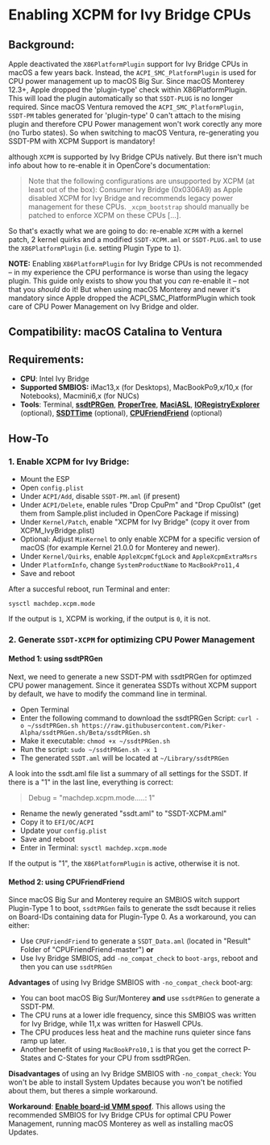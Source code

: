 # Enabling XCPM for Ivy Bridge CPUs

## Background: 
Apple deactivated the `X86PlatformPlugin` support for Ivy Bridge CPUs in macOS a few years back. Instead, the `ACPI_SMC_PlatformPlugin` is used for CPU power management up to macOS Big Sur. Since macOS Monterey 12.3+, Apple dropped the 'plugin-type' check within X86PlatformPlugin. This will load the plugin automatically so that `SSDT-PLUG` is no longer required. Since macOS Ventura removed the `ACPI_SMC_PlatformPlugin`, `SSDT-PM` tables generated for 'plugin-type' 0 can't attach to the mising plugin and therefore CPU Power management won't work corectly any more (no Turbo states). So when switching to macOS Ventura, re-generating you SSDT-PM with XCPM Support is mandatory!

although `XCPM` is supported by Ivy Bridge CPUs natively. But there isn't much info about how to re-enable it in OpenCore's documentation:

>Note that the following configurations are unsupported by XCPM (at least out of the box): Consumer Ivy Bridge (0x0306A9) as Apple disabled XCPM for Ivy Bridge and recommends legacy power management for these CPUs. `_xcpm_bootstrap` should manually be patched to enforce XCPM on these CPUs […].

So that's exactly what we are going to do: re-enable `XCPM` with a kernel patch, 2 kernel quirks and a modified `SSDT-XCPM.aml` or `SSDT-PLUG.aml` to use the `X86PlatformPlugin` (i.e. setting Plugin Type to `1`).

**NOTE:** Enabling `X86PlatformPlugin` for Ivy Bridge CPUs is not recommended – in my experience the CPU performance is worse than using the legacy plugin. This guide only exists to show you that you *can* re-enable it – not that you *should* do it! But when using macOS Monterey and newer it's mandatory since Apple dropped the ACPI_SMC_PlatformPlugin which took care of CPU Power Management on Ivy Bridge and older.

## Compatibility: macOS Catalina to Ventura

## Requirements:

- **CPU**: Intel Ivy Bridge
- **Supported SMBIOS:** iMac13,x (for Desktops), MacBookPo9,x/10,x (for Notebooks), Macmini6,x (for NUCs)
- **Tools**: Terminal, [**ssdtPRGen**](https://github.com/Piker-Alpha/ssdtPRGen.sh), [**ProperTree**](https://github.com/corpnewt/ProperTree), [**MaciASL**](https://github.com/acidanthera/MaciASL), [**IORegistryExplorer**](https://github.com/utopia-team/IORegistryExplorer) (optional), [**SSDTTime**](https://github.com/corpnewt/SSDTTime) (optional), [**CPUFriendFriend**](https://github.com/corpnewt/CPUFriendFriend) (optional)

## How-To

### 1. Enable XCPM for Ivy Bridge:
- Mount the ESP
- Open `config.plist`
- Under `ACPI/Add`, disable `SSDT-PM.aml` (if present)
- Under `ACPI/Delete`, enable rules "Drop CpuPm" and "Drop Cpu0Ist" (get them from Sample.plist included in OpenCore Package if missing)
- Under `Kernel/Patch`, enable "XCPM for Ivy Bridge" (copy it over from XCPM_IvyBridge.plist)
- Optional: Adjust `MinKernel` to only enable XCPM for a specific version of macOS (for example Kernel 21.0.0 for Monterey and newer).
- Under `Kernel/Quirks`, enable `AppleXcpmCfgLock` and `AppleXcpmExtraMsrs`
- Under `PlatformInfo`, change `SystemProductName` to `MacBookPro11,4`
- Save and reboot

After a succesful reboot, run Terminal and enter: 

```shell
sysctl machdep.xcpm.mode
```
If the output is `1`, XCPM is working, if the output is `0`, it is not.

### 2. Generate `SSDT-XCPM` for optimizing CPU Power Management

#### Method 1: using ssdtPRGen
Next, we need to generate a new SSDT-PM with ssdtPRGen for optimzed CPU power management. Since it generatea SSDTs without XCPM support by default, we have to modify the command line in terminal.

- Open Terminal
- Enter the following command to download the ssdtPRGen Script: `curl -o ~/ssdtPRGen.sh https://raw.githubusercontent.com/Piker-Alpha/ssdtPRGen.sh/Beta/ssdtPRGen.sh`
- Make it executable: `chmod +x ~/ssdtPRGen.sh` 
- Run the script: `sudo ~/ssdtPRGen.sh -x 1`
- The generated `SSDT.aml` will be located at `~/Library/ssdtPRGen`

A look into the ssdt.aml file list a summary of all settings for the SSDT. If there is a "1" in the last line, everything is correct:

> Debug = "machdep.xcpm.mode.....: 1"

- Rename the newly generated "ssdt.aml" to "SSDT-XCPM.aml"
- Copy it to `EFI/OC/ACPI`
- Update your `config.plist`
- Save and reboot
- Enter in Terminal: `sysctl machdep.xcpm.mode`

If the output is "1", the `X86PlatformPlugin` is active, otherwise it is not.

#### Method 2: using CPUFriendFriend
Since macOS Big Sur and Monterey require an SMBIOS witch support Plugin-Type 1 to boot, `ssdtPRGen` fails to generate the ssdt because it relies on Board-IDs containing data for Plugin-Type 0. As a workaround, you can either:

- Use `CPUFriendFriend` to generate a `SSDT_Data.aml` (located in "Result" Folder of "CPUFriendFriend-master") **or** 
- Use Ivy Bridge SMBIOS, add `-no_compat_check` to `boot-args`, reboot and then you can use `ssdtPRGen`

**Advantages** of using Ivy Bridge SMBIOS with `-no_compat_check` boot-arg:

- You can boot macOS Big Sur/Monterey **and** use `ssdtPRGen` to generate a SSDT-PM.
- The CPU runs at a lower idle frequency, since this SMBIOS was written for Ivy Bridge, while 11,x was written for Haswell CPUs. 
- The CPU produces less heat and the machine runs quieter since fans ramp up later.
- Another benefit of using `MacBookPro10,1` is that you get the correct P-States and C-States for your CPU from ssdtPRGen.

**Disadvantages** of using an Ivy Bridge SMBIOS with `-no_compat_check`: You won't be able to install System Updates because you won't be notified about them, but theres a simple workaround. 

**Workaround**: [**Enable board-id VMM spoof**](https://github.com/5T33Z0/OC-Little-Translated/tree/main/09_Board-ID_VMM-Spoof). This allows using the recommended SMBIOS for Ivy Bridge CPUs for optimal CPU Power Management, running macOS Monterey as well as installing macOS Updates.

